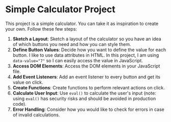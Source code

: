 # Simple Calculator Project

This project is a simple calculator. You can take it as inspiration to create your own. Follow these few steps:

1. **Sketch a Layout**: Sketch a layout of the calculator so you have an idea of which buttons you need and how you can style them.
2. **Define Button Values**: Decide how you want to define the value for each button. I like to use data attributes in HTML. In this project, I am using `data-value="7"` so I can easily access the value in JavaScript.
3. **Access DOM Elements**: Access the DOM elements in your JavaScript file.
4. **Add Event Listeners**: Add an event listener to every button and get its value on click.
5. **Create Functions**: Create functions to perform relevant actions on click.
6. **Calculate User Input**: Use `eval()` to calculate the user's input (note: using `eval()` has security risks and should be avoided in production code).
7. **Error Handling**: Consider how you would like to check for errors in case of invalid calculations.
